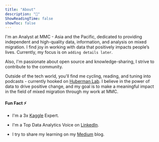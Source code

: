 ```yaml
---
title: "About"
description: "📇"
ShowReadingTime: false
showToc: false
---
```


I'm an Analyst at MMC - Asia and the Pacific, dedicated to providing independent and high-quality data, information, and analysis on mixed migration. I find joy in working with data that positively impacts people’s lives. Currently, my focus is on `adding details later`. 

Also, I'm passionate about open source and knowledge-sharing, I strive to contribute to the community.

Outside of the tech world, you'll find me cycling, reading, and tuning into podcasts - currently hooked on [Huberman Lab](https://www.youtube.com/@hubermanlab). I believe in the power of data to drive positive change, and my goal is to make a meaningful impact in the field of mixed migration through my work at MMC.

#### Fun Fact ⚡
- I'm a 3x [Kaggle](https://www.kaggle.com/sazidthe1) Expert.

- I'm a Top Data Analytics Voice on [LinkedIn](https://www.linkedin.com/in/sazidulislam).

- I try to share my learning on my [Medium](https://medium.com/@sazidthe1) blog.
